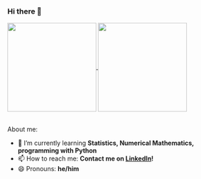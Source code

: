 ### Hi there 👋




<a href="https://github.com/anuraghazra/github-readme-stats">
  <img height=200 align="center" src="https://github-readme-stats.vercel.app/api?username=fiechdus&show_icons=true&rank_icon=github&theme=gruvbox_light" />
</a>
<a href="https://github.com/anuraghazra/convoychat">
  <img height=200 align="center" src="https://github-readme-stats.vercel.app/api/top-langs/?username=fiechdus&theme=gruvbox_light&layout=compact&langs_count=8&card_width=120" />
</a>

<br>
<br>

About me:
- 🌱 I’m currently learning **Statistics, Numerical Mathematics, programming with Python**
- 📫 How to reach me: **Contact me on [LinkedIn](https://www.linkedin.com/in/fiechdus)!**
- 😄 Pronouns: **he/him**
